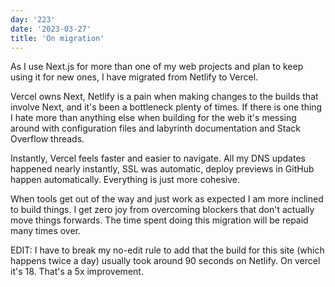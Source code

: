 ```yaml
---
day: '223'
date: '2023-03-27'
title: 'On migration'
---
```


As I use Next.js for more than one of my web projects and plan to keep using it for new ones, I have migrated from Netlify to Vercel.

Vercel owns Next, Netlify is a pain when making changes to the builds that involve Next, and it's been a bottleneck plenty of times. If there is one thing I hate more than anything else when building for the web it's messing around with configuration files and labyrinth documentation and Stack Overflow threads.

Instantly, Vercel feels faster and easier to navigate. All my DNS updates happened nearly instantly, SSL was automatic, deploy previews in GitHub happen automatically. Everything is just more cohesive.

When tools get out of the way and just work as expected I am more inclined to build things. I get zero joy from overcoming blockers that don't actually move things forwards. The time spent doing this migration will be repaid many times over.

EDIT: I have to break my no-edit rule to add that the build for this site (which happens twice a day) usually took around 90 seconds on Netlify. On vercel it's 18. That's a 5x improvement.
